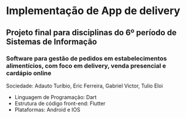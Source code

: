 # Implementação de App de delivery

## Projeto final para disciplinas do 6º período de Sistemas de Informação

### Software para gestão de pedidos em estabelecimentos alimentícios, com foco em delivery, venda presencial e cardápio online

Sociedade: Adauto Turíbio, Eric Ferreira, Gabriel Victor, Tulio Eloi

- Linguagem de Programação: Dart
- Estrutura de código front-end: Flutter
- Plataformas: Android e IOS






